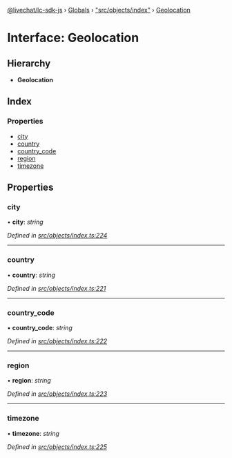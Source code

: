 [@livechat/lc-sdk-js](../README.md) › [Globals](../globals.md) › ["src/objects/index"](../modules/_src_objects_index_.md) › [Geolocation](_src_objects_index_.geolocation.md)

# Interface: Geolocation

## Hierarchy

* **Geolocation**

## Index

### Properties

* [city](_src_objects_index_.geolocation.md#city)
* [country](_src_objects_index_.geolocation.md#country)
* [country_code](_src_objects_index_.geolocation.md#country_code)
* [region](_src_objects_index_.geolocation.md#region)
* [timezone](_src_objects_index_.geolocation.md#timezone)

## Properties

###  city

• **city**: *string*

*Defined in [src/objects/index.ts:224](https://github.com/livechat/lc-sdk-js/blob/228cb10/src/objects/index.ts#L224)*

___

###  country

• **country**: *string*

*Defined in [src/objects/index.ts:221](https://github.com/livechat/lc-sdk-js/blob/228cb10/src/objects/index.ts#L221)*

___

###  country_code

• **country_code**: *string*

*Defined in [src/objects/index.ts:222](https://github.com/livechat/lc-sdk-js/blob/228cb10/src/objects/index.ts#L222)*

___

###  region

• **region**: *string*

*Defined in [src/objects/index.ts:223](https://github.com/livechat/lc-sdk-js/blob/228cb10/src/objects/index.ts#L223)*

___

###  timezone

• **timezone**: *string*

*Defined in [src/objects/index.ts:225](https://github.com/livechat/lc-sdk-js/blob/228cb10/src/objects/index.ts#L225)*
